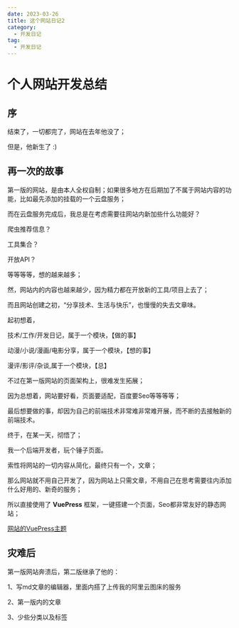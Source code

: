 ```yaml
---
date: 2023-03-26
title: 这个网站日记2
category: 
  - 开发日记
tag:
  - 开发日记
---
```


# 个人网站开发总结

## 序

结束了，一切都完了，网站在去年他没了；

但是，他新生了 :)

## 再一次的故事

第一版的网站，是由本人全权自制；如果很多地方在后期加了不属于网站内容的功能，比如最先添加的挂载的一个云盘服务；

而在云盘服务完成后，我总是在考虑需要往网站内新加些什么功能好？

爬虫推荐信息？

工具集合？

开放API？

等等等等，想的越来越多；

然，网站内的内容也越来越少，因为精力都在开放新的工具/项目上去了；

而且网站创建之初，“分享技术、生活与快乐”，也慢慢的失去文章味。

起初想着，

技术/工作/开发日记，属于一个模块，【做的事】

动漫/小说/漫画/电影分享，属于一个模块，【想的事】

漫评/影评/杂谈,属于一个模块，【总】

不过在第一版网站的页面架构上，很难发生拓展；

因为总想着，网站要好看，页面要适配，百度要Seo等等等等；

最后想要做的事，却因为自己的前端技术非常难非常难开展，而不断的去接触新的前端技术。

终于，在某一天，彻悟了；

我一个后端开发者，玩个锤子页面。

索性将网站的一切内容从简化，最终只有一个，文章；

那么网站就不用自己开发了，因为网站上只需文章，不用自己在思考需要往内添加什么好用的、新奇的服务；

所以直接使用了 **VuePress** 框架，一键搭建一个页面，Seo都非常友好的静态网站；

[网站的VuePress主题](https://vuepress-theme-hope.github.io/v2/zh/)

## 灾难后

第一版网站奔溃后，第二版继承了他的：

1、写md文章的编辑器，里面内搭了上传我的阿里云图床的服务

2、第一版内的文章

3、少些分类以及标签
